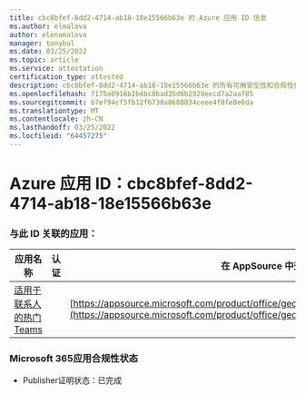 ```yaml
---
title: cbc8bfef-8dd2-4714-ab18-18e15566b63e 的 Azure 应用 ID 信息
ms.author: elmalova
author: elenamalova
manager: tonybal
ms.date: 03/25/2022
ms.topic: article
ms.service: attestation
certification_type: attested
description: cbc8bfef-8dd2-4714-ab18-18e15566b63e 的所有可用安全性和合规性信息。
ms.openlocfilehash: 7175a0916b2b4bc8bad35d6b2929eecd7a2aa785
ms.sourcegitcommit: b7ef94cf5fb12f6730a8688834ceee4f8fe8e0da
ms.translationtype: MT
ms.contentlocale: zh-CN
ms.lasthandoff: 03/25/2022
ms.locfileid: "64457275"
---
```

# <a name="azure-app-id-cbc8bfef-8dd2-4714-ab18-18e15566b63e"></a>Azure 应用 ID：cbc8bfef-8dd2-4714-ab18-18e15566b63e


### <a name="apps-associated-with-this-id"></a>与此 ID 关联的应用：
| **应用名称** | **认证** | **在 AppSource 中查看** |
|--------------|---------------|-----------------------|
| [适用于联系人的热门Teams](../forward/geomant.buzzeasy_teams_contact_center.md) |  | [https://appsource.microsoft.com/product/office/geomant.buzzeasy_teams_contact_center](https://appsource.microsoft.com/product/office/geomant.buzzeasy_teams_contact_center) |

### <a name="microsoft-365-app-compliance-status"></a>Microsoft 365应用合规性状态
- Publisher证明状态：已完成
